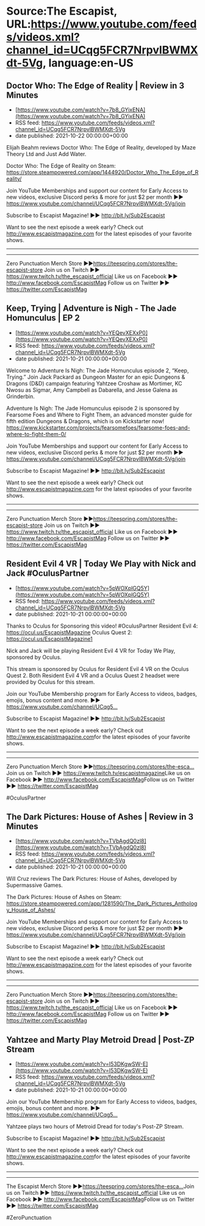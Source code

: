 # Source:The Escapist, URL:https://www.youtube.com/feeds/videos.xml?channel_id=UCqg5FCR7NrpvlBWMXdt-5Vg, language:en-US

## Doctor Who: The Edge of Reality | Review in 3 Minutes
 - [https://www.youtube.com/watch?v=7b8_GYixENA](https://www.youtube.com/watch?v=7b8_GYixENA)
 - RSS feed: https://www.youtube.com/feeds/videos.xml?channel_id=UCqg5FCR7NrpvlBWMXdt-5Vg
 - date published: 2021-10-22 00:00:00+00:00

Elijah Beahm reviews Doctor Who: The Edge of Reality, developed by 
Maze Theory Ltd and Just Add Water.

Doctor Who: The Edge of Reality on Steam: https://store.steampowered.com/app/1444920/Doctor_Who_The_Edge_of_Reality/

Join YouTube Memberships and support our content for Early Access to new videos, exclusive Discord perks & more for just $2 per month ►► https://www.youtube.com/channel/UCqg5FCR7NrpvlBWMXdt-5Vg/join

Subscribe to Escapist Magazine! ►► http://bit.ly/Sub2Escapist

Want to see the next episode a week early? Check out http://www.escapistmagazine.com for the latest episodes of your favorite shows.

---



---


Zero Punctuation Merch Store ►►https://teespring.com/stores/the-escapist-store
Join us on Twitch ►► https://www.twitch.tv/the_escapist_official
Like us on Facebook ►► http://www.facebook.com/EscapistMag
Follow us on Twitter ►► https://twitter.com/EscapistMag

## Keep, Trying | Adventure is Nigh - The Jade Homunculus | EP 2
 - [https://www.youtube.com/watch?v=YEQevXEXxP0](https://www.youtube.com/watch?v=YEQevXEXxP0)
 - RSS feed: https://www.youtube.com/feeds/videos.xml?channel_id=UCqg5FCR7NrpvlBWMXdt-5Vg
 - date published: 2021-10-21 00:00:00+00:00

Welcome to Adventure Is Nigh: The Jade Homunculus episode 2, “Keep, Trying.” Join Jack Packard as Dungeon Master for an epic Dungeons & Dragons (D&D) campaign featuring Yahtzee Croshaw as Mortimer, KC Nwosu as Sigmar, Amy Campbell as Dabarella, and Jesse Galena as Grinderbin.

Adventure Is Nigh: The Jade Homunculus episode 2 is sponsored by Fearsome Foes and Where to Fight Them, an advanced monster guide for fifth edition Dungeons & Dragons, which is on Kickstarter now! https://www.kickstarter.com/projects/fearsomefoes/fearsome-foes-and-where-to-fight-them-0/

Join YouTube Memberships and support our content for Early Access to new videos, exclusive Discord perks & more for just $2 per month ►► https://www.youtube.com/channel/UCqg5FCR7NrpvlBWMXdt-5Vg/join

Subscribe to Escapist Magazine! ►► http://bit.ly/Sub2Escapist

Want to see the next episode a week early? Check out http://www.escapistmagazine.com for the latest episodes of your favorite shows.

---



---


Zero Punctuation Merch Store ►►https://teespring.com/stores/the-escapist-store
Join us on Twitch ►► https://www.twitch.tv/the_escapist_official
Like us on Facebook ►► http://www.facebook.com/EscapistMag
Follow us on Twitter ►► https://twitter.com/EscapistMag

## Resident Evil 4 VR | Today We Play with Nick and Jack #OculusPartner
 - [https://www.youtube.com/watch?v=5pWOXplGQ5Y](https://www.youtube.com/watch?v=5pWOXplGQ5Y)
 - RSS feed: https://www.youtube.com/feeds/videos.xml?channel_id=UCqg5FCR7NrpvlBWMXdt-5Vg
 - date published: 2021-10-21 00:00:00+00:00

Thanks to Oculus for Sponsoring this video! #OculusPartner 
Resident Evil 4: https://ocul.us/EscapistMagazine
Oculus Quest 2: https://ocul.us/EscapistMagazine1

Nick and Jack will be playing Resident Evil 4 VR for Today We Play, sponsored by Oculus. 

This stream is sponsored by Oculus for Resident Evil 4 VR on the Oculus Quest 2. Both Resident Evil 4 VR and a Oculus Quest 2 headset were provided by Oculus for this stream.

Join our YouTube Membership program for Early Access to videos, badges, emojis, bonus content and more. ►► https://www.youtube.com/channel/UCqg5...​

Subscribe to Escapist Magazine! ►► http://bit.ly/Sub2Escapist​

Want to see the next episode a week early? Check out http://www.escapistmagazine.com​ for the latest episodes of your favorite shows.

---



---


Zero Punctuation Merch Store ►►https://teespring.com/stores/the-esca...​
Join us on Twitch ►► https://www.twitch.tv/escapistmagazine​ 
Like us on Facebook ►► http://www.facebook.com/EscapistMag​
Follow us on Twitter ►► https://twitter.com/EscapistMag

#OculusPartner

## The Dark Pictures: House of Ashes | Review in 3 Minutes
 - [https://www.youtube.com/watch?v=TVbAgdQ0zl8](https://www.youtube.com/watch?v=TVbAgdQ0zl8)
 - RSS feed: https://www.youtube.com/feeds/videos.xml?channel_id=UCqg5FCR7NrpvlBWMXdt-5Vg
 - date published: 2021-10-21 00:00:00+00:00

Will Cruz reviews The Dark Pictures: House of Ashes, developed by Supermassive Games.

The Dark Pictures: House of Ashes on Steam: https://store.steampowered.com/app/1281590/The_Dark_Pictures_Anthology_House_of_Ashes/

Join YouTube Memberships and support our content for Early Access to new videos, exclusive Discord perks & more for just $2 per month ►► https://www.youtube.com/channel/UCqg5FCR7NrpvlBWMXdt-5Vg/join

Subscribe to Escapist Magazine! ►► http://bit.ly/Sub2Escapist

Want to see the next episode a week early? Check out http://www.escapistmagazine.com for the latest episodes of your favorite shows.

---



---


Zero Punctuation Merch Store ►►https://teespring.com/stores/the-escapist-store
Join us on Twitch ►► https://www.twitch.tv/the_escapist_official
Like us on Facebook ►► http://www.facebook.com/EscapistMag
Follow us on Twitter ►► https://twitter.com/EscapistMag

## Yahtzee and Marty Play Metroid Dread | Post-ZP Stream
 - [https://www.youtube.com/watch?v=I53DKgwSW-E](https://www.youtube.com/watch?v=I53DKgwSW-E)
 - RSS feed: https://www.youtube.com/feeds/videos.xml?channel_id=UCqg5FCR7NrpvlBWMXdt-5Vg
 - date published: 2021-10-21 00:00:00+00:00

Join our YouTube Membership program for Early Access to videos, badges, emojis, bonus content and more. ►► https://www.youtube.com/channel/UCqg5...​

Yahtzee plays two hours of Metroid Dread for today's Post-ZP Stream.

Subscribe to Escapist Magazine! ►► http://bit.ly/Sub2Escapist​

Want to see the next episode a week early? Check out http://www.escapistmagazine.com​ for the latest episodes of your favorite shows.

---



---


The Escapist Merch Store ►►https://teespring.com/stores/the-esca...​
Join us on Twitch ►► https://www.twitch.tv/the_escapist_official
Like us on Facebook ►► http://www.facebook.com/EscapistMag​
Follow us on Twitter ►► https://twitter.com/EscapistMag

#ZeroPunctuation

